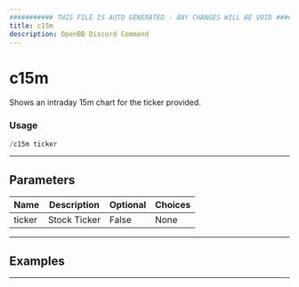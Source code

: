 ```yaml
---
########### THIS FILE IS AUTO GENERATED - ANY CHANGES WILL BE VOID ###########
title: c15m
description: OpenBB Discord Command
---
```


# c15m

Shows an intraday 15m chart for the ticker provided.

### Usage

```python wordwrap
/c15m ticker
```

---

## Parameters

| Name | Description | Optional | Choices |
| ---- | ----------- | -------- | ------- |
| ticker | Stock Ticker | False | None |


---

## Examples


---
